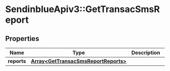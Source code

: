 # SendinblueApiv3::GetTransacSmsReport

## Properties
Name | Type | Description | Notes
------------ | ------------- | ------------- | -------------
**reports** | [**Array&lt;GetTransacSmsReportReports&gt;**](GetTransacSmsReportReports.md) |  | [optional] 


